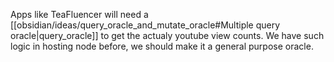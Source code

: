 Apps like TeaFluencer will need a [[obsidian/ideas/query_oracle_and_mutate_oracle#Multiple query oracle|query_oracle]] to get the actualy youtube view counts. We have such logic in hosting node before, we should make it a general purpose oracle.